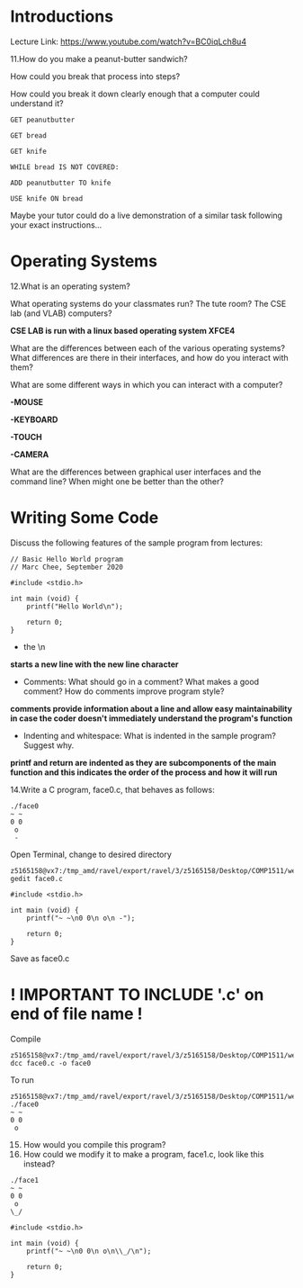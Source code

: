# Introductions

Lecture Link:
https://www.youtube.com/watch?v=BC0iqLch8u4

11.How do you make a peanut-butter sandwich?



How could you break that process into steps?

How could you break it down clearly enough that a computer could understand it?

   
    GET peanutbutter

    GET bread

    GET knife

    WHILE bread IS NOT COVERED:

    ADD peanutbutter TO knife

    USE knife ON bread

Maybe your tutor could do a live demonstration of a similar task following your exact instructions...
# Operating Systems

12.What is an operating system?

What operating systems do your classmates run? The tute room? The CSE lab (and VLAB) computers?

**CSE LAB is run with a linux based operating system XFCE4**

What are the differences between each of the various operating systems? What differences are there in their interfaces, and how do you interact with them?

What are some different ways in which you can interact with a computer?

**-MOUSE**

**-KEYBOARD**

**-TOUCH**

**-CAMERA**

What are the differences between graphical user interfaces and the command line? When might one be better than the other?

# Writing Some Code

Discuss the following features of the sample program from lectures:
```
// Basic Hello World program
// Marc Chee, September 2020

#include <stdio.h>

int main (void) {
    printf("Hello World\n");
    
    return 0;
}
```
* the \n

**starts a new line with the new line character**

* Comments: What should go in a comment? What makes a good comment? How do comments improve program style?

**comments provide information about a line and allow easy maintainability in case the coder doesn't immediately understand the program's function**

* Indenting and whitespace: What is indented in the sample program? Suggest why. 

**printf and return are indented as they are subcomponents of the main function and this indicates the order of the process and how it will run**

14.Write a C program, face0.c, that behaves as follows:

```
./face0
~ ~
0 0
 o
 -
```

Open Terminal, change to desired directory
```
z5165158@vx7:/tmp_amd/ravel/export/ravel/3/z5165158/Desktop/COMP1511/week1$ gedit face0.c
```

```
#include <stdio.h>

int main (void) {
    printf("~ ~\n0 0\n o\n -");
    
    return 0;
}
```
Save as face0.c 
# ! IMPORTANT TO INCLUDE '.c' on end of file name !

Compile
```
z5165158@vx7:/tmp_amd/ravel/export/ravel/3/z5165158/Desktop/COMP1511/week1$ dcc face0.c -o face0
```

To run
```
z5165158@vx7:/tmp_amd/ravel/export/ravel/3/z5165158/Desktop/COMP1511/week1$ ./face0
~ ~
0 0
 o

```

15. How would you compile this program?
16. How could we modify it to make a program, face1.c, look like this instead?
```
./face1
~ ~
0 0
 o
\_/
```
```
#include <stdio.h>

int main (void) {
    printf("~ ~\n0 0\n o\n\\_/\n");
    
    return 0;
}
```
